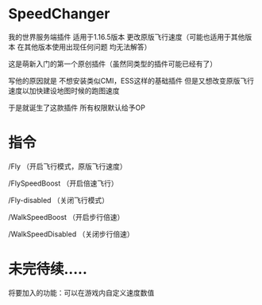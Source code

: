 # SpeedChanger
我的世界服务端插件 适用于1.16.5版本 更改原版飞行速度（可能也适用于其他版本 在其他版本使用出现任何问题 均无法解答）

这是萌新入门的第一个原创插件（虽然同类型的插件可能已经有了）

写他的原因就是 不想安装类似CMI，ESS这样的基础插件 但是又想改变原版飞行速度以加快建设地图时候的跑图速度

于是就诞生了这款插件 所有权限默认给予OP

# 指令
/Fly （开启飞行模式，原版飞行速度）

/FlySpeedBoost （开启倍速飞行）

/Fly-disabled （关闭飞行模式）

/WalkSpeedBoost （开启步行倍速）

/WalkSpeedDisabled （关闭步行倍速）

# 未完待续.....
将要加入的功能：可以在游戏内自定义速度数值
